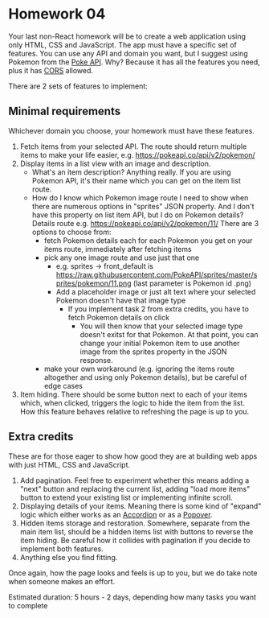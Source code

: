 # Homework 04

Your last non-React homework will be to create a web application using only HTML, CSS and JavaScript. The app must have a specific set of features. You can use any API and domain you want, but I suggest using Pokemon from the [Poke API](https://pokeapi.co/). Why? Because it has all the features you need, plus it has [CORS](https://en.wikipedia.org/wiki/Cross-origin_resource_sharing) allowed.

There are 2 sets of features to implement:

## Minimal requirements

Whichever domain you choose, your homework must have these features.

1. Fetch items from your selected API. The route should return multiple items to make your life easier, e.g. https://pokeapi.co/api/v2/pokemon/
2. Display items in a list view with an image and description.
    - What's an item description? Anything really. If you are using Pokemon API, it's their name which you can get on the item list route.
    - How do I know which Pokemon image route I need to show when there are numerous options in "sprites" JSON property. And I don't have this property on list item API, but I do on Pokemon details? Details route e.g. https://pokeapi.co/api/v2/pokemon/11/ There are 3 options to choose from:
        - fetch Pokemon details each for each Pokemon you get on your items route, immediately after fetching items
        - pick any one image route and use just that one
            - e.g. sprites -> front_default is https://raw.githubusercontent.com/PokeAPI/sprites/master/sprites/pokemon/11.png (last parameter is Pokemon id .png)
            - Add a placeholder image or just alt text where your selected Pokemon doesn't have that image type
                - If you implement task 2 from extra credits, you have to fetch Pokemon details on click
                    - You will then know that your selected image type doesn't exitst for that Pokemon. At that point, you can change your initial Pokemon item to use another image from the sprites property in the JSON response.
        - make your own workaround (e.g. ignoring the items route altogether and using only Pokemon details), but be careful of edge cases
3. Item hiding. There should be some button next to each of your items which, when clicked, triggers the logic to hide the item from the list. How this feature behaves relative to refreshing the page is up to you.

## Extra credits

These are for those eager to show how good they are at building web apps with just HTML, CSS and JavaScript.

1. Add pagination. Feel free to experiment whether this means adding a "next" button and replacing the current list, adding "load more items" button to extend your existing list or implementing infinite scroll.
2. Displaying details of your items. Meaning there is some kind of "expand" logic which either works as an [Accordion](https://www.w3schools.com/howto/howto_js_accordion.asp) or as a [Popover](https://getbootstrap.com/docs/4.0/components/popovers/).
3. Hidden items storage and restoration. Somewhere, separate from the main item list, should be a hidden items list with buttons to reverse the item hiding. Be careful how it collides with pagination if you decide to implement both features.
4. Anything else you find fitting.

Once again, how the page looks and feels is up to you, but we do take note when someone makes an effort.

Estimated duration: 5 hours - 2 days, depending how many tasks you want to complete